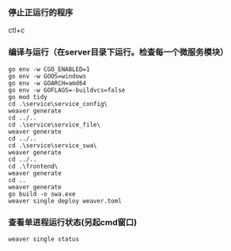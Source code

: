 ### 停止正运行的程序
ctl+c
### 编译与运行（在server目录下运行。检查每一个微服务模块）
```
go env -w CGO_ENABLED=1
go env -w GOOS=windows
go env -w GOARCH=amd64
go env -w GOFLAGS=-buildvcs=false
go mod tidy
cd .\service\service_config\
weaver generate
cd ../..
cd .\service\service_file\
weaver generate
cd ../..
cd .\service\service_swa\
weaver generate
cd ../..
cd .\frontend\
weaver generate
cd ..
weaver generate
go build -o swa.exe
weaver single deploy weaver.toml

```
### 查看单进程运行状态(另起cmd窗口)
```
weaver single status
```
